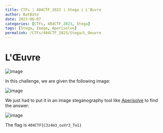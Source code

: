 ```yaml
---
title: CTFs | 404CTF_2023 | Stega | L'Œuvre 
author: BatBato
date: 2023-06-07
categories: [CTFs, 404CTF_2023, Stega]
tags: [Stega, Image, Aperisolve]
permalink: /CTFs/404CTF_2023/Stega/L_Oeuvre
---
```


#  L'Œuvre 

![image](https://github.com/Nouman404/nouman404.github.io/assets/73934639/680bfc2e-f08f-4905-8393-b450e10eb251)

In this challenge, we are given the following image:

![image](https://raw.githubusercontent.com/Nouman404/nouman404.github.io/main/_posts/CTFs/404CTF_2023/Stega/loeuvre.png)

We just had to put it in an image steganography tool like [Aperisolve](https://aperisolve.fr/) to find the answer:

![image](https://github.com/Nouman404/nouman404.github.io/assets/73934639/6c016d5c-ed67-45c5-beba-f497aba1f280)

The flag is `404CTF{C3z4m3_ouVr3_To1}`
